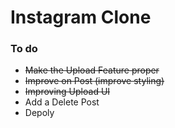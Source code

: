 Instagram Clone 
===============


### To do 
* ~~Make the Upload Feature proper~~
* ~~Improve on Post (improve styling)~~
* ~~Improving Upload UI~~
* Add a Delete Post 
* Depoly